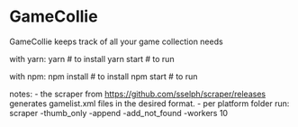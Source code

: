 # GameCollie
GameCollie keeps track of all your game collection needs

with yarn:
	yarn		# to install
	yarn start	# to run

with npm:
	npm install	# to install
	npm start	# to run

notes:
	- the scraper from https://github.com/sselph/scraper/releases generates gamelist.xml files in the desired format.
	- per platform folder run: scraper -thumb_only -append -add_not_found -workers 10
